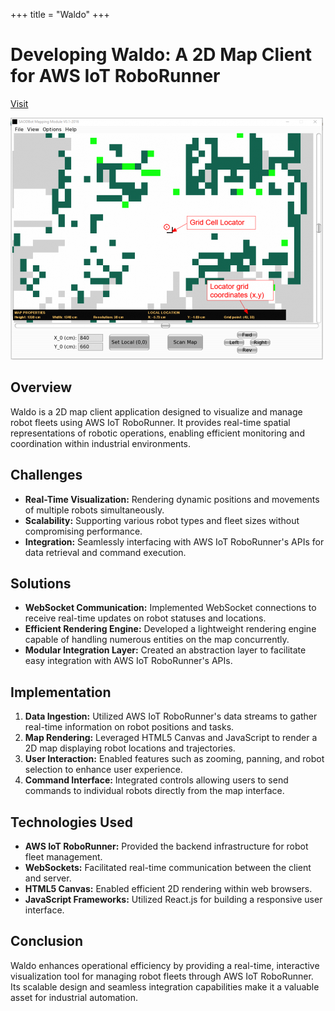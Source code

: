 +++
title = "Waldo"
+++

# Developing Waldo: A 2D Map Client for AWS IoT RoboRunner

[Visit](https://aws.amazon.com/about-aws/whats-new/2022/11/aws-iot-roborunner-generally-available/)

![2D IoT Device Map Prototype](https://raw.githubusercontent.com/abstractionjackson/portfolio-hugo/refs/heads/main/content/project/waldo/images/robot-map.webp)

## Overview

Waldo is a 2D map client application designed to visualize and manage robot fleets using AWS IoT RoboRunner. It provides real-time spatial representations of robotic operations, enabling efficient monitoring and coordination within industrial environments.

## Challenges

- **Real-Time Visualization:** Rendering dynamic positions and movements of multiple robots simultaneously.
- **Scalability:** Supporting various robot types and fleet sizes without compromising performance.
- **Integration:** Seamlessly interfacing with AWS IoT RoboRunner's APIs for data retrieval and command execution.

## Solutions

- **WebSocket Communication:** Implemented WebSocket connections to receive real-time updates on robot statuses and locations.
- **Efficient Rendering Engine:** Developed a lightweight rendering engine capable of handling numerous entities on the map concurrently.
- **Modular Integration Layer:** Created an abstraction layer to facilitate easy integration with AWS IoT RoboRunner's APIs.

## Implementation

1. **Data Ingestion:** Utilized AWS IoT RoboRunner's data streams to gather real-time information on robot positions and tasks.
2. **Map Rendering:** Leveraged HTML5 Canvas and JavaScript to render a 2D map displaying robot locations and trajectories.
3. **User Interaction:** Enabled features such as zooming, panning, and robot selection to enhance user experience.
4. **Command Interface:** Integrated controls allowing users to send commands to individual robots directly from the map interface.

## Technologies Used

- **AWS IoT RoboRunner:** Provided the backend infrastructure for robot fleet management.
- **WebSockets:** Facilitated real-time communication between the client and server.
- **HTML5 Canvas:** Enabled efficient 2D rendering within web browsers.
- **JavaScript Frameworks:** Utilized React.js for building a responsive user interface.

## Conclusion

Waldo enhances operational efficiency by providing a real-time, interactive visualization tool for managing robot fleets through AWS IoT RoboRunner. Its scalable design and seamless integration capabilities make it a valuable asset for industrial automation.
